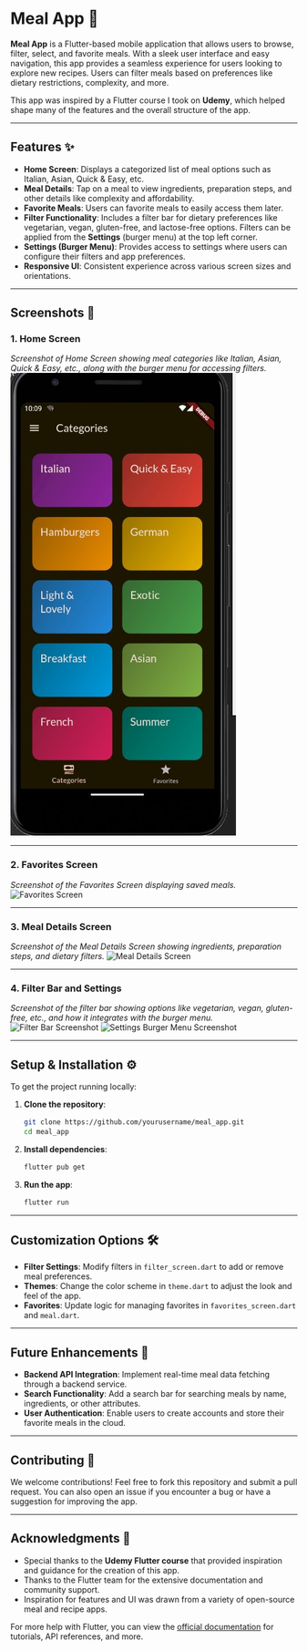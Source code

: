 # **Meal App** 🍲

**Meal App** is a Flutter-based mobile application that allows users to browse, filter, select, and favorite meals. With a sleek user interface and easy navigation, this app provides a seamless experience for users looking to explore new recipes. Users can filter meals based on preferences like dietary restrictions, complexity, and more.

This app was inspired by a Flutter course I took on **Udemy**, which helped shape many of the features and the overall structure of the app.

---

## **Features** ✨

- **Home Screen**: Displays a categorized list of meal options such as Italian, Asian, Quick & Easy, etc.
- **Meal Details**: Tap on a meal to view ingredients, preparation steps, and other details like complexity and affordability.
- **Favorite Meals**: Users can favorite meals to easily access them later.
- **Filter Functionality**: Includes a filter bar for dietary preferences like vegetarian, vegan, gluten-free, and lactose-free options. Filters can be applied from the **Settings** (burger menu) at the top left corner.
- **Settings (Burger Menu)**: Provides access to settings where users can configure their filters and app preferences.
- **Responsive UI**: Consistent experience across various screen sizes and orientations.

---
## **Screenshots** 📸
### 1. **Home Screen**
_Screenshot of Home Screen showing meal categories like Italian, Asian, Quick & Easy, etc., along with the burger menu for accessing filters._
![Home Screen](navigation_images/home.png)

---

### 2. **Favorites Screen**
_Screenshot of the Favorites Screen displaying saved meals._
![Favorites Screen](navigation_images/Screenshot_2024-10-11_101055.jpg)

---

### 3. **Meal Details Screen**
_Screenshot of the Meal Details Screen showing ingredients, preparation steps, and dietary filters._
![Meal Details Screen](navigation_images/Screenshot_2024-10-11_101030.jpg)

---

### 4. **Filter Bar and Settings**
_Screenshot of the filter bar showing options like vegetarian, vegan, gluten-free, etc., and how it integrates with the burger menu._
![Filter Bar Screenshot](navigation_images/Screenshot_2024-10-11_101117.jpg)
![Settings Burger Menu Screenshot](navigation_images/Screenshot_2024-10-11_101135.jpg)

---

## **Setup & Installation** ⚙️

To get the project running locally:

1. **Clone the repository**:
   ```bash
   git clone https://github.com/yourusername/meal_app.git
   cd meal_app
   ```

2. **Install dependencies**:
   ```bash
   flutter pub get
   ```

3. **Run the app**:
   ```bash
   flutter run
   ```

---

## **Customization Options** 🛠️

- **Filter Settings**: Modify filters in `filter_screen.dart` to add or remove meal preferences.
- **Themes**: Change the color scheme in `theme.dart` to adjust the look and feel of the app.
- **Favorites**: Update logic for managing favorites in `favorites_screen.dart` and `meal.dart`.

---

## **Future Enhancements** 🔮

- **Backend API Integration**: Implement real-time meal data fetching through a backend service.
- **Search Functionality**: Add a search bar for searching meals by name, ingredients, or other attributes.
- **User Authentication**: Enable users to create accounts and store their favorite meals in the cloud.

---

## **Contributing** 🤝

We welcome contributions! Feel free to fork this repository and submit a pull request. You can also open an issue if you encounter a bug or have a suggestion for improving the app.

---

## **Acknowledgments** 🙏

- Special thanks to the **Udemy Flutter course** that provided inspiration and guidance for the creation of this app.
- Thanks to the Flutter team for the extensive documentation and community support.
- Inspiration for features and UI was drawn from a variety of open-source meal and recipe apps.

For more help with Flutter, you can view the [official documentation](https://docs.flutter.dev/) for tutorials, API references, and more.

